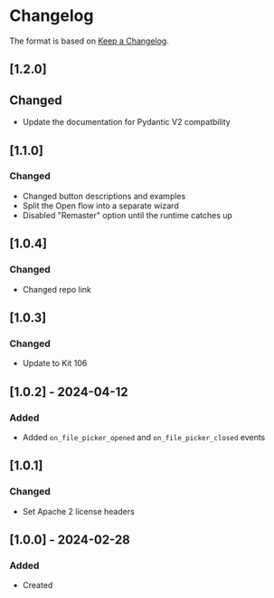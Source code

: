 # Changelog
The format is based on [Keep a Changelog](https://keepachangelog.com/en/1.0.0/).

## [1.2.0]
## Changed
- Update the documentation for Pydantic V2 compatbility

## [1.1.0]
### Changed
- Changed button descriptions and examples
- Split the Open flow into a separate wizard
- Disabled "Remaster" option until the runtime catches up

## [1.0.4]
### Changed
- Changed repo link

## [1.0.3]
### Changed
- Update to Kit 106

## [1.0.2] - 2024-04-12
### Added
- Added `on_file_picker_opened` and `on_file_picker_closed` events

## [1.0.1]
### Changed
- Set Apache 2 license headers

## [1.0.0] - 2024-02-28
### Added
- Created
